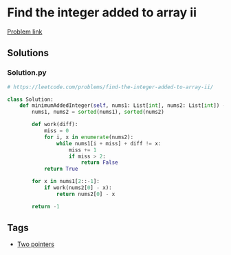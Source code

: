 # Find the integer added to array ii

[Problem link](https://leetcode.com/problems/find-the-integer-added-to-array-ii/)

## Solutions


### Solution.py
```py
# https://leetcode.com/problems/find-the-integer-added-to-array-ii/

class Solution:
    def minimumAddedInteger(self, nums1: List[int], nums2: List[int]) -> int:
        nums1, nums2 = sorted(nums1), sorted(nums2)

        def work(diff):
            miss = 0
            for i, x in enumerate(nums2):
                while nums1[i + miss] + diff != x:
                    miss += 1
                    if miss > 2:
                        return False
            return True

        for x in nums1[2::-1]:
            if work(nums2[0] - x):
                return nums2[0] - x

        return -1
```
## Tags

* [Two pointers](/Collections/two-pointers.md#two-pointers)
